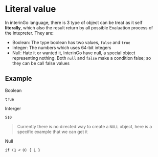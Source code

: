 # Literal value

In interinGo language, there is 3 type of object can be treat as it self <b>literally</b>, which also the result
return by all possible Evaluation process of the intepreter. They are:

- Boolean: The type boolean has two values, <code>false</code> and <code>true</code></li>
- Integer: The numbers which uses 64-bit integers</li>
- Null: Hate it or wanted it, InterinGo have null, a special object representing nothing. Both <code>null</code> and <code>false</code> make a condition false; so they can be call false values

## Example 

Boolean
```iig
true
```
Interger
```iig
510
```

> Currently there is no directed way to create a <code>NULL</code> object, here is a specific example that we can
get it

Null
```iig
if (1 < 0) { 1 }
```
